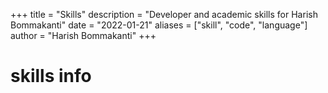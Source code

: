 +++
title = "Skills"
description = "Developer and academic skills for Harish Bommakanti"
date = "2022-01-21"
aliases = ["skill", "code", "language"]
author = "Harish Bommakanti"
+++

# skills info
